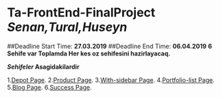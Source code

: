 

# Ta-FrontEnd-FinalProject *Senan,Tural,Huseyn*
##Deadline Start Time: **27.03.2019**
##Deadline End Time: **06.04.2019**
**6 Sehife var Toplamda Her kes oz sehifesini hazirlayacaq.**

**_Sehifeler_ Asagidakilardir**

1.[Depot Page](https://depot.qodeinteractive.com/).
2.[Product Page](https://depot.qodeinteractive.com/product/basket-with-handles/).
3.[With-sidebar Page](https://depot.qodeinteractive.com/with-sidebar/).
4.[Portfolio-list Page](https://depot.qodeinteractive.com/portfolio-list/standard/).
5.[Blog Page](https://depot.qodeinteractive.com/blog/blog-masonry/).
6.[Success Page](https://depot.qodeinteractive.com/success-has-its-advantage/).
